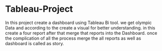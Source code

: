# Tableau-Project
In this project create a dashboard using Tableau Bi tool.
we get olympic Data and according to the create a visual for better understanding.
in this create a four report after that merge that reports into the Dashboard.
once the complication of all the process merge the all reports as well as dashboard is called as story.
